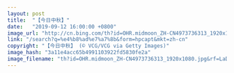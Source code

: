 ```yaml
---
layout: post
title:  "【今日中秋】"
date:   "2019-09-12 16:00:00 +0800"
image_url: "http://cn.bing.com/th?id=OHR.midmoon_ZH-CN4973736313_1920x1080.jpg&rf=LaDigue_1920x1080.jpg&pid=hp"
link: "/search?q=%e4%b8%ad%e7%a7%8b&form=hpcapt&mkt=zh-cn"
copyright: "【今日中秋】 (© VCG/VCG via Getty Images)"
image_hash: "3a11e4acc65b4991103922fd5830fe2a"
image_filename: "th?id=OHR.midmoon_ZH-CN4973736313_1920x1080.jpg&rf=LaDigue_1920x1080.jpg&pid=hp"
---
```

